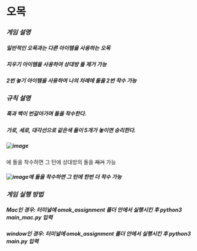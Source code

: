 # **오목**
### *게임 설명*   
##### 일반적인 오목과는 다른 아이템을 사용하는 오목
##### 지우기 아이템을 사용하여 상대방 돌 제거 가능
##### 2번 놓기 아이템을 사용하여 나의 차례에 돌을 2번 착수 가능

### *규칙 설명*
##### 흑과 백이 번갈아가며 돌을 착수한다.
##### 가로, 세로, 대각선으로 같은색 돌이 5개가 놓이면 승리한다.
##### ![image](https://github.com/kkksssbbb/omok/assets/152246196/ab6dec20-576e-4b49-a793-89490eabc403)
에 돌을 착수하면 그 턴에 상대방의 돌을 ~~제거~~ 가능
##### ![image](https://github.com/kkksssbbb/omok/assets/152246196/fe9169bc-afcb-43a0-8b07-9004146a1dec)에 돌을 착수하면 그 턴에 **한번 더** 착수 가능

### *게임 실행 방법*
##### Mac인 경우: 터미널에 omok_assignment 폴더 안에서 실행시킨 후 python3 main_mac.py 입력
##### window인 경우: 터미널에 omok_assignment 폴더 안에서 실행시킨 후 python3 main.py 입력

